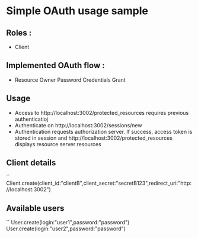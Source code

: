 # Simple OAuth usage sample

## Roles : 
- Client

## Implemented OAuth flow :
- Resource Owner Password Credentials Grant

## Usage 
- Access to http://localhost:3002/protected_resources requires previous authenticatioj
- Authenticate on http://localhost:3002/sessions/new
- Authentication requests authorization server. If success, access token is stored in session and http://localhost:3002/protected_resources displays resource server resources

## Client details
``
Client.create(client_id:"clientB",client_secret:"secretB123",redirect_uri:"http://localhost:3002")

## Available users
``
User.create(login:"user1",password:"password")
User.create(login:"user2",password:"password")
